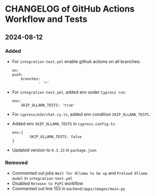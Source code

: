 # CHANGELOG of GitHub Actions Workflow and Tests

## 2024-08-12

### Added

- For `integration-test.yml` enable github actions on all branches:

    ```
    on:
    push:
        branches:
                - '*'
    ```

- For `integration-test.yml`, added env under `Cypress run`:

    ```
    env:
        SKIP_OLLAMA_TESTS: 'true'
    ```

- For `cypress/e2e/chat.cy.ts`, added env condition `SKIP_OLLAMA_TESTS`.
- Added env `SKIP_OLLAMA_TESTS` in `cypress.config.ts`:

    ```
    env:{
            SKIP_OLLAMA_TESTS: false
	}
    ```
- Updated version to `0.3.13` in `package.json`

### Removed

- Commented out jobs `Wait for Ollama to be up` and `Preload Ollama model` in `integration-test.yml`
- Disabled `Release to PyPI` workflow
- Commented out line 153 in `backend/apps/images/main.py`
